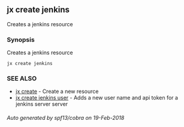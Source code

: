 ## jx create jenkins

Creates a jenkins resource

### Synopsis


Creates a jenkins resource

```
jx create jenkins
```

### SEE ALSO
* [jx create](jx_create.md)	 - Create a new resource
* [jx create jenkins user](jx_create_jenkins_user.md)	 - Adds a new user name and api token for a jenkins server server

###### Auto generated by spf13/cobra on 19-Feb-2018

